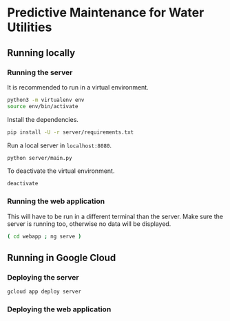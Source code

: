 # Predictive Maintenance for Water Utilities

## Running locally

### Running the server

It is recommended to run in a virtual environment.
```sh
python3 -m virtualenv env
source env/bin/activate
```

Install the dependencies.
```sh
pip install -U -r server/requirements.txt
```

Run a local server in `localhost:8080`.
```sh
python server/main.py
```

To deactivate the virtual environment.
```sh
deactivate
```

### Running the web application

This will have to be run in a different terminal than the server.
Make sure the server is running too, otherwise no data will be displayed.
```sh
( cd webapp ; ng serve )
```

## Running in Google Cloud

### Deploying the server

```sh
gcloud app deploy server
```

### Deploying the web application